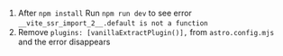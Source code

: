 1. After `npm install` Run `npm run dev` to see error `__vite_ssr_import_2__.default is not a function`
2. Remove `plugins: [vanillaExtractPlugin()],` from `astro.config.mjs` and the error disappears
